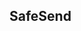 <p align='center'>
    <!-- <img src="https://i.ibb.co/svNK8RQd/logo.png" width=600 /> -->
</p>

SafeSend
---



